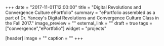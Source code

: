 +++
date = "2017-11-01T12:00:00"
title = "Digital Revolutions and Convergence Culture ePortfolio"
summary = "ePortfolio assembled as a part of Dr. Yancey's Digital Revolutions and Convergence Culture Class in the Fall 2017."
image_preview = ""
external_link = ""
draft = true
tags = ["convergence","ePortfolio"]
widget = "projects"

[header]
  image = ""
  caption = ""
+++
